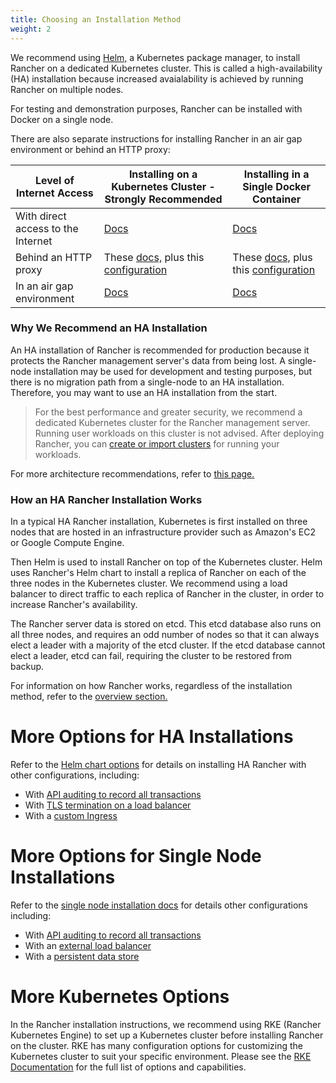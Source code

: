 ```yaml
---
title: Choosing an Installation Method
weight: 2
---
```


We recommend using [Helm,]({{<baseurl>}}/rancher/v2.x/en/overview/architecture/concepts/#about-helm) a Kubernetes package manager, to install Rancher on a dedicated Kubernetes cluster. This is called a high-availability (HA) installation because increased avaialability is achieved by running Rancher on multiple nodes.

For testing and demonstration purposes, Rancher can be installed with Docker on a single node.

There are also separate instructions for installing Rancher in an air gap environment or behind an HTTP proxy:

Level of Internet Access | Installing on a Kubernetes Cluster - Strongly Recommended | Installing in a Single Docker Container
---------------------------|-----------------------------|------------------
With direct access to the Internet  | [Docs]({{<baseurl>}}/rancher/v2.x/en/installation/ha/) | [Docs]({{<baseurl>}}/rancher/v2.x/en/installation/single-node/)   
Behind an HTTP proxy  | These [docs,]({{<baseurl>}}/rancher/v2.x/en/installation/single-node/) plus this [configuration]({{<baseurl>}}/rancher/v2.x/en/installation/single-node/proxy/) | These [docs,]({{<baseurl>}}/rancher/v2.x/en/installation/ha/) plus this [configuration]({{<baseurl>}}/rancher/v2.x/en/installation/ha/helm-rancher/chart-options/#http-proxy)
In an air gap environment | [Docs]({{<baseurl>}}/rancher/v2.x/en/installation/air-gap/) | [Docs]({{<baseurl>}}/rancher/v2.x/en/installation/air-gap/)

### Why We Recommend an HA Installation

An HA installation of Rancher is recommended for production because it protects the Rancher management server's data from being lost. A single-node installation may be used for development and testing purposes, but there is no migration path from a single-node to an HA installation. Therefore, you may want to use an HA installation from the start.

> For the best performance and greater security, we recommend a dedicated Kubernetes cluster for the Rancher management server. Running user workloads on this cluster is not advised. After deploying Rancher, you can [create or import clusters]({{<baseurl>}}/rancher/v2.x/en/cluster-provisioning/#cluster-creation-in-rancher) for running your workloads.

For more architecture recommendations, refer to [this page.]({{<baseurl>}}/rancher/v2.x/en/overview/architecture-recommendations)

### How an HA Rancher Installation Works

In a typical HA Rancher installation, Kubernetes is first installed on three nodes that are hosted in an infrastructure provider such as Amazon's EC2 or Google Compute Engine.

Then Helm is used to install Rancher on top of the Kubernetes cluster. Helm uses Rancher's Helm chart to install a replica of Rancher on each of the three nodes in the Kubernetes cluster. We recommend using a load balancer to direct traffic to each replica of Rancher in the cluster, in order to increase Rancher's availability.

The Rancher server data is stored on etcd. This etcd database also runs on all three nodes, and requires an odd number of nodes so that it can always elect a leader with a majority of the etcd cluster. If the etcd database cannot elect a leader, etcd can fail, requiring the cluster to be restored from backup.

For information on how Rancher works, regardless of the installation method, refer to the [overview section.]({{<baseurl>}}/rancher/v2.x/en/overview/architecture)

# More Options for HA Installations

Refer to the [Helm chart options]({{<baseurl>}}/rancher/v2.x/en/installation/ha/helm-rancher/chart-options/) for details on installing HA Rancher with other configurations, including:

- With [API auditing to record all transactions]({{<baseurl>}}/rancher/v2.x/en/installation/ha/helm-rancher/chart-options/#api-audit-log)
- With [TLS termination on a load balancer]({{<baseurl>}}/rancher/v2.x/en/installation/ha/helm-rancher/chart-options/#external-tls-termination)
- With a [custom Ingress]({{<baseurl>}}/rancher/v2.x/en/installation/ha/helm-rancher/chart-options/#customizing-your-ingress)

# More Options for Single Node Installations

Refer to the [single node installation docs]({{<baseurl>}}/rancher/v2.x/en/installation/single-node/) for details other configurations including:

- With [API auditing to record all transactions]({{<baseurl>}}/rancher/v2.x/en/installation/single-node/#api-audit-log)
- With an [external load balancer]({{<baseurl>}}/rancher/v2.x/en/installation/single-node/single-node-install-external-lb/)
- With a [persistent data store]({{<baseurl>}}/rancher/v2.x/en/installation/single-node/#persistent-data)

# More Kubernetes Options

In the Rancher installation instructions, we recommend using RKE (Rancher Kubernetes Engine) to set up a Kubernetes cluster before installing Rancher on the cluster. RKE has many configuration options for customizing the Kubernetes cluster to suit your specific environment. Please see the [RKE Documentation]({{<baseurl>}}/rke/latest/en/config-options/) for the full list of options and capabilities.
